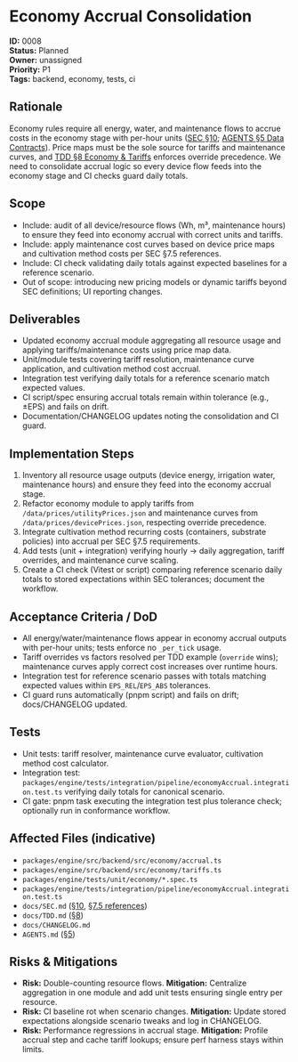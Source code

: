 # Economy Accrual Consolidation

**ID:** 0008  
**Status:** Planned  
**Owner:** unassigned  
**Priority:** P1  
**Tags:** backend, economy, tests, ci

## Rationale
Economy rules require all energy, water, and maintenance flows to accrue costs in the economy stage with per-hour units ([SEC §10](../SEC.md#10-economy-integration-non-intrusive); [AGENTS §5 Data Contracts](../../AGENTS.md#5-data-contracts--price-separation-sec-3)). Price maps must be the sole source for tariffs and maintenance curves, and [TDD §8 Economy & Tariffs](../TDD.md#8-economy--tariffs-sec-36) enforces override precedence. We need to consolidate accrual logic so every device flow feeds into the economy stage and CI checks guard daily totals.

## Scope
- Include: audit of all device/resource flows (Wh, m³, maintenance hours) to ensure they feed into economy accrual with correct units and tariffs.
- Include: apply maintenance cost curves based on device price maps and cultivation method costs per SEC §7.5 references.
- Include: CI check validating daily totals against expected baselines for a reference scenario.
- Out of scope: introducing new pricing models or dynamic tariffs beyond SEC definitions; UI reporting changes.

## Deliverables
- Updated economy accrual module aggregating all resource usage and applying tariffs/maintenance costs using price map data.
- Unit/module tests covering tariff resolution, maintenance curve application, and cultivation method cost accrual.
- Integration test verifying daily totals for a reference scenario match expected values.
- CI script/spec ensuring accrual totals remain within tolerance (e.g., ±EPS) and fails on drift.
- Documentation/CHANGELOG updates noting the consolidation and CI guard.

## Implementation Steps
1. Inventory all resource usage outputs (device energy, irrigation water, maintenance hours) and ensure they feed into the economy accrual stage.
2. Refactor economy module to apply tariffs from `/data/prices/utilityPrices.json` and maintenance curves from `/data/prices/devicePrices.json`, respecting override precedence.
3. Integrate cultivation method recurring costs (containers, substrate policies) into accrual per SEC §7.5 requirements.
4. Add tests (unit + integration) verifying hourly → daily aggregation, tariff overrides, and maintenance curve scaling.
5. Create a CI check (Vitest or script) comparing reference scenario daily totals to stored expectations within SEC tolerances; document the workflow.

## Acceptance Criteria / DoD
- All energy/water/maintenance flows appear in economy accrual outputs with per-hour units; tests enforce no `_per_tick` usage.
- Tariff overrides vs factors resolved per TDD example (`override` wins); maintenance curves apply correct cost increases over runtime hours.
- Integration test for reference scenario passes with totals matching expected values within `EPS_REL`/`EPS_ABS` tolerances.
- CI guard runs automatically (pnpm script) and fails on drift; docs/CHANGELOG updated.

## Tests
- Unit tests: tariff resolver, maintenance curve evaluator, cultivation method cost calculator.
- Integration test: `packages/engine/tests/integration/pipeline/economyAccrual.integration.test.ts` verifying daily totals for canonical scenario.
- CI gate: pnpm task executing the integration test plus tolerance check; optionally run in conformance workflow.

## Affected Files (indicative)
- `packages/engine/src/backend/src/economy/accrual.ts`
- `packages/engine/src/backend/src/economy/tariffs.ts`
- `packages/engine/tests/unit/economy/*.spec.ts`
- `packages/engine/tests/integration/pipeline/economyAccrual.integration.test.ts`
- `docs/SEC.md` ([§10](../SEC.md#10-economy-integration-non-intrusive), [§7.5 references](../SEC.md#423-zone-requirement-shall))
- `docs/TDD.md` ([§8](../TDD.md#8-economy--tariffs-sec-36))
- `docs/CHANGELOG.md`
- `AGENTS.md` ([§5](../../AGENTS.md#5-data-contracts--price-separation-sec-3))

## Risks & Mitigations
- **Risk:** Double-counting resource flows. **Mitigation:** Centralize aggregation in one module and add unit tests ensuring single entry per resource.
- **Risk:** CI baseline rot when scenario changes. **Mitigation:** Update stored expectations alongside scenario tweaks and log in CHANGELOG.
- **Risk:** Performance regressions in accrual stage. **Mitigation:** Profile accrual step and cache tariff lookups; ensure perf harness stays within limits.
